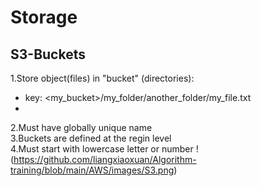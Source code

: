 # Storage
## S3-Buckets
1.Store object(files) in "bucket" (directories): <br>
* key: <my_bucket>/my_folder/another_folder/my_file.txt <br>
*
2.Must have globally unique name <br>
3.Buckets are defined at the regin level <br>
4.Must start with lowercase letter or number 
!(https://github.com/liangxiaoxuan/Algorithm-training/blob/main/AWS/images/S3.png)
